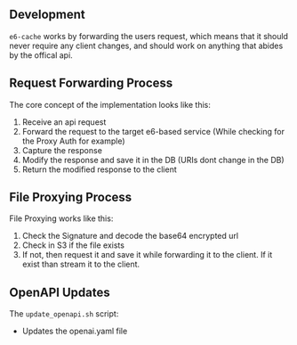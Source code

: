 
## Development
`e6-cache` works by forwarding the users request, which means that it should never require any client changes, and should work on anything that abides by the offical api.

## Request Forwarding Process
The core concept of the implementation looks like this:

1. Receive an api request
2. Forward the request to the target e6-based service (While checking for the Proxy Auth for example)
3. Capture the response
4. Modify the response and save it in the DB (URIs dont change in the DB)
5. Return the modified response to the client

## File Proxying Process
File Proxying works like this:

1. Check the Signature and decode the base64 encrypted url
2. Check in S3 if the file exists
3. If not, then request it and save it while forwarding it to the client. If it exist than stream it to the client.

## OpenAPI Updates
The `update_openapi.sh` script:
- Updates the openai.yaml file